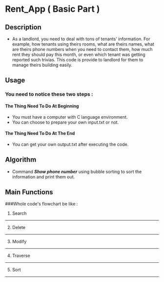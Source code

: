# Rent_App ( Basic Part )

## Description
- As a landlord, you need to deal with tons of tenants' information. For example, how tenants using theirs rooms, what are theirs names, what are theirs phone numbers when you need to contact them, how much rent they should pay this month, or even which tenant was getting reported such trivias. This code is provide to landlord for them to manage theirs building easily.
## Usage
### You need to notice these two steps : 
#### The Thing Need To Do At Beginning
- You must have a computer with C language environment.
- You can choose to prepare your own input.txt or not.
#### The Thing Need To Do At The End
- You can get your own output.txt after executing the code.
## Algorithm
- Command ***Show phone number*** using bubble sorting to sort the information and print them out.
## Main Functions
###Whole code's flowchart be like :
1. Search
---
2. Delete
---
3. Modify
---
4. Traverse
---
5. Sort
---
